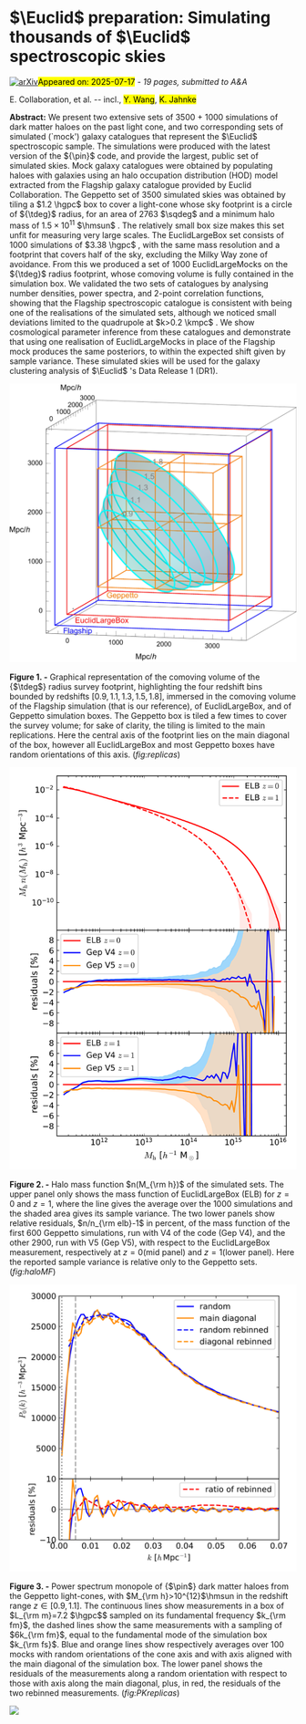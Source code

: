 <div class="macros" style="visibility:hidden;">
$\newcommand{\ensuremath}{}$
$\newcommand{\xspace}{}$
$\newcommand{\object}[1]{\texttt{#1}}$
$\newcommand{\farcs}{{.}''}$
$\newcommand{\farcm}{{.}'}$
$\newcommand{\arcsec}{''}$
$\newcommand{\arcmin}{'}$
$\newcommand{\ion}[2]{#1#2}$
$\newcommand{\textsc}[1]{\textrm{#1}}$
$\newcommand{\hl}[1]{\textrm{#1}}$
$\newcommand{\footnote}[1]{}$
$\newcommand{\pigi}[1]{\textcolor{orange}{ [Pigi: #1]}}$
$\newcommand{\fha}{\ensuremath{f_{{\rm H}\alpha}}\xspace}$
$\newcommand{\vx}{\vec{x}\xspace}$
$\newcommand{\nh}{\hat{n}\xspace}$
$\newcommand{\hmpc}{\ensuremath{h^{-1} \text{Mpc}}\xspace}$
$\newcommand{\kmpc}{\ensuremath{h \text{Mpc}^{-1}}\xspace}$
$\newcommand{\dens}{\ensuremath{h^{3} \mathrm{Mpc}^{-3}}\xspace}$
$\newcommand{\cgpc}{\ensuremath{h^{-3} \mathrm{Gpc}^3}\xspace}$
$\newcommand{\hgpc}{\ensuremath{h^{-1} \text{Gpc}}\xspace}$
$\newcommand{\hmsun}{\ensuremath{h^{-1} M_\odot}\xspace}$
$\newcommand{\Comp}{{\cal{C}}}$
$\newcommand{\Compa}{\tilde{\cal C}}$
$\newcommand{\flux}{erg s^{-1} cm^{-2}\xspace}$
$\newcommand{\pin}{\texttt{Pinocchio}\xspace}$
$\newcommand{\tdeg}{\ensuremath{30^{\circ}}\xspace}$
$\newcommand{\sqdeg}{\ensuremath{{\rm deg}^2}\xspace}$
$\newcommand{\gl}[1]{\textcolor{red}{[{\bf Guilhem}: #1]}}$
$\newcommand{\glrm}[1]{\textcolor{red}{[{\bf Guilhem}: \sout{#1}]}}$
$\newcommand{\tc}[1]{\textcolor{blue}{[{\bf Tiago}: #1]}}$
$\newcommand{\MYK}[1]{\textcolor{magenta}{[{\bf Yousry}: #1]}}$
$\newcommand{\orcid}[1]$</div>



<div id="title">

# $\Euclid$ preparation: Simulating thousands of $\Euclid$ spectroscopic skies

</div>
<div id="comments">

[![arXiv](https://img.shields.io/badge/arXiv-2507.12116-b31b1b.svg)](https://arxiv.org/abs/2507.12116)<mark>Appeared on: 2025-07-17</mark> -  _19 pages, submitted to A&A_

</div>
<div id="authors">

E. Collaboration, et al. -- incl., <mark>Y. Wang</mark>, <mark>K. Jahnke</mark>

</div>
<div id="abstract">

**Abstract:** We present two extensive sets of 3500 $+$ 1000 simulations of dark matter haloes  on the past light cone, and two corresponding sets of simulated (`mock') galaxy  catalogues that represent the $\Euclid$ spectroscopic sample. The simulations were  produced with the latest version of the ${\pin}$ code, and provide the largest, public set  of simulated skies. Mock galaxy catalogues were obtained by populating haloes with  galaxies using an halo occupation distribution (HOD) model extracted from the Flagship  galaxy catalogue provided by Euclid Collaboration. The Geppetto set of 3500 simulated  skies was obtained by tiling a $1.2 \hgpc$ box to cover a light-cone whose sky  footprint is a circle of ${\tdeg}$ radius, for an area of 2763 $\sqdeg$ and a minimum halo  mass of $1.5\times10^{11}$ $\hmsun$ . The relatively small box size makes this set unfit  for measuring very large scales. The EuclidLargeBox set consists of 1000 simulations of $3.38 \hgpc$ , with the same mass resolution and a footprint that covers half of the  sky, excluding the Milky Way zone of avoidance. From this we produced a set of 1000  EuclidLargeMocks on the ${\tdeg}$ radius footprint, whose comoving volume is fully  contained in the simulation box. We validated the two sets of catalogues by analysing  number densities, power spectra, and 2-point correlation functions, showing that the  Flagship spectroscopic catalogue is consistent with being one of the realisations of the  simulated sets, although we noticed small deviations limited to the quadrupole at $k>0.2 \kmpc$ . We show cosmological parameter inference from these catalogues and  demonstrate that using one realisation of EuclidLargeMocks in place of the Flagship mock  produces the same posteriors, to within the expected shift given by sample variance.  These simulated skies will be used for the galaxy clustering analysis of $\Euclid$ 's Data  Release 1 (DR1).

</div>

<div id="div_fig1">

<img src="tmp_2507.12116/./Figures/30degCone_replicas.png" alt="Fig1" width="100%"/>

**Figure 1. -** Graphical representation of the comoving volume of the {$\tdeg$} radius survey
  footprint, highlighting the four redshift bins bounded by redshifts
  $[0.9,1.1,1.3,1.5,1.8]$, immersed in the comoving volume of the Flagship simulation
  (that is our reference), of EuclidLargeBox, and of Geppetto simulation boxes. The
  Geppetto box is tiled a few times to cover the survey volume; for sake of clarity, the
  tiling is limited to the main replications. Here the central axis of the footprint lies
  on the main diagonal of the box, however all EuclidLargeBox and most Geppetto boxes have
  random orientations of this axis. (*fig:replicas*)

</div>
<div id="div_fig2">

<img src="tmp_2507.12116/./Figures/haloMF.png" alt="Fig2" width="100%"/>

**Figure 2. -** Halo mass function $n(M_{\rm h})$ of the simulated sets. The upper panel only
  shows the mass function of EuclidLargeBox (ELB) for $z=0$ and $z=1$, where the line
  gives the average over the 1000 simulations and the shaded area gives its sample
  variance. The two lower panels show relative residuals, $n/n_{\rm elb}-1$ in percent, of
  the mass function of the first 600 Geppetto simulations, run with V4 of the code (Gep
  V4), and the other 2900, run with V5 (Gep V5), with respect to the EuclidLargeBox
  measurement, respectively at $z=0$(mid panel) and $z=1$(lower panel). Here the
  reported sample variance is relative only to the Geppetto sets. (*fig:haloMF*)

</div>
<div id="div_fig3">

<img src="tmp_2507.12116/./Figures/PKreplicas.png" alt="Fig3" width="100%"/>

**Figure 3. -** Power spectrum monopole of {$\pin$} dark matter haloes from the Geppetto
  light-cones, with $M_{\rm h}>10^{12}$\hmsun in the redshift range $z\in[0.9,1.1]$. The
  continuous lines show measurements in a box of $L_{\rm m}=7.2 $\hgpc$$ sampled on its
  fundamental frequency $k_{\rm fm}$, the dashed lines show the same measurements with a
  sampling of $6k_{\rm fm}$, equal to the fundamental mode of the simulation box $k_{\rm
    fs}$. Blue and orange lines show respectively averages over 100 mocks with random
  orientations of the cone axis and with axis aligned with the main diagonal of the
  simulation box. The lower panel shows the residuals of the measurements along a random
  orientation with respect to those with axis along the main diagonal, plus, in red, the
  residuals of the two rebinned measurements. (*fig:PKreplicas*)

</div><div id="qrcode"><img src=https://api.qrserver.com/v1/create-qr-code/?size=100x100&data="https://arxiv.org/abs/2507.12116"></div>